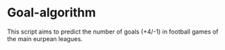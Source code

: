 # Goal-algorithm
This script aims to predict the number of goals (+4/-1) in football games of the main eurpean leagues.
